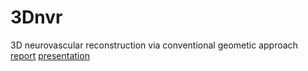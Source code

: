 # 3Dnvr
3D neurovascular reconstruction via conventional geometic approach
[report](https://github.com/jingyizuo/3Dnvr/blob/master/report.pdf)
[presentation](https://github.com/jingyizuo/3Dnvr/blob/master/presentation.pptx)
